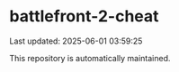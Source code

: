 # battlefront-2-cheat

Last updated: 2025-06-01 03:59:25

This repository is automatically maintained.
